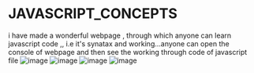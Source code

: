 # JAVASCRIPT_CONCEPTS
i have made a wonderful webpage , through which anyone can learn javascript code ,, i.e it's synatax and working...anyone can open the console of webpage and then see the working through code of javascript file
![image](https://user-images.githubusercontent.com/66327225/118177128-e443d980-b44f-11eb-828d-7b578ee44e8d.png)
![image](https://user-images.githubusercontent.com/66327225/118177536-72b85b00-b450-11eb-8e1a-6b44701fe739.png)
![image](https://user-images.githubusercontent.com/66327225/118178260-5ec12900-b451-11eb-800f-e3f3b0bbadef.png)
![image](https://user-images.githubusercontent.com/66327225/118178466-99c35c80-b451-11eb-955b-f677c62f9086.png)
